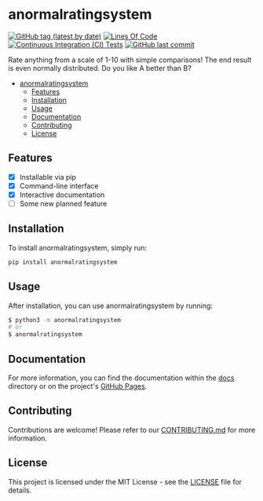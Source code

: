 # anormalratingsystem

[![GitHub tag (latest by date)](https://img.shields.io/github/v/tag/unkokaeru/anormalratingsystem?label=version)](https://github.com/unkokaeru/anormalratingsystem)
[![Lines Of Code](https://tokei.rs/b1/github/unkokaeru/anormalratingsystem?category=code)](https://github.com/unkokaeru/anormalratingsystem)
[![Continuous Integration (CI) Tests](https://img.shields.io/github/actions/workflow/status/unkokaeru/anormalratingsystem/continuous_integration.yml?label=tests)](https://github.com/unkokaeru/anormalratingsystem)
[![GitHub last commit](https://img.shields.io/github/last-commit/unkokaeru/anormalratingsystem)](https://github.com/unkokaeru/anormalratingsystem)

Rate anything from a scale of 1-10 with simple comparisons! The end result is even normally distributed. Do you like A better than B?

- [anormalratingsystem](#anormalratingsystem)
    - [Features](#features)
    - [Installation](#installation)
    - [Usage](#usage)
    - [Documentation](#documentation)
    - [Contributing](#contributing)
    - [License](#license)

## Features

- [x] Installable via pip
- [x] Command-line interface
- [x] Interactive documentation
- [ ] Some new planned feature

## Installation

To install anormalratingsystem, simply run:

```bash
pip install anormalratingsystem
```

## Usage

After installation, you can use anormalratingsystem by running:

```bash
$ python3 -m anormalratingsystem
# or
$ anormalratingsystem
```

## Documentation
For more information, you can find the documentation within the [docs](./docs/index.html) directory or on the project's [GitHub Pages](https://unkokaeru.github.io/anormalratingsystem/).

## Contributing

Contributions are welcome! Please refer to our [CONTRIBUTING.md](./CONTRIBUTING.md) for more information.

## License

This project is licensed under the MIT License - see the [LICENSE](./LICENSE) file for details.